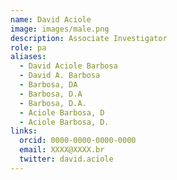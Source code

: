 ```yaml
---
name: David Aciole
image: images/male.png
description: Associate Investigator
role: pa
aliases:
  - David Aciole Barbosa
  - David A. Barbosa
  - Barbosa, DA
  - Barbosa, D.A
  - Barbosa, D.A.
  - Aciole Barbosa, D
  - Aciole Barbosa, D.
links:
  orcid: 0000-0000-0000-0000
  email: XXXX@XXXX.br
  twitter: david.aciole
---
```

